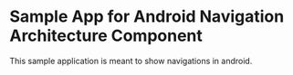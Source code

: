 # Sample App for Android Navigation Architecture Component

This sample application is meant to show navigations in android.
